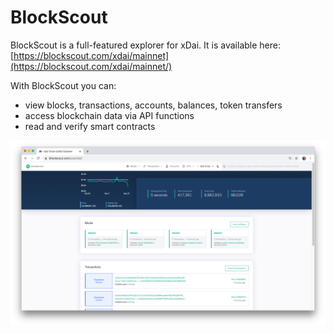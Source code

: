 # BlockScout

BlockScout is a full-featured explorer for xDai. It is available here: [https://blockscout.com/xdai/mainnet](https://blockscout.com/xdai/mainnet/)

With BlockScout you can:

* view blocks, transactions, accounts, balances, token transfers
* access blockchain data via API functions
* read and verify smart contracts

![](../../.gitbook/assets/blockscout.png)
